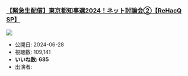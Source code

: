 ### [【緊急生配信】東京都知事選2024！ネット討論会②【ReHacQ SP】](https://www.youtube.com/watch?v=CCLLEw4iR9E)
[![](https://img.youtube.com/vi/CCLLEw4iR9E/sddefault.jpg)](https://www.youtube.com/watch?v=CCLLEw4iR9E)
-   公開日: 2024-06-28
-   視聴数: 109,141
-   **いいね数: 685**
-   出演者: 
